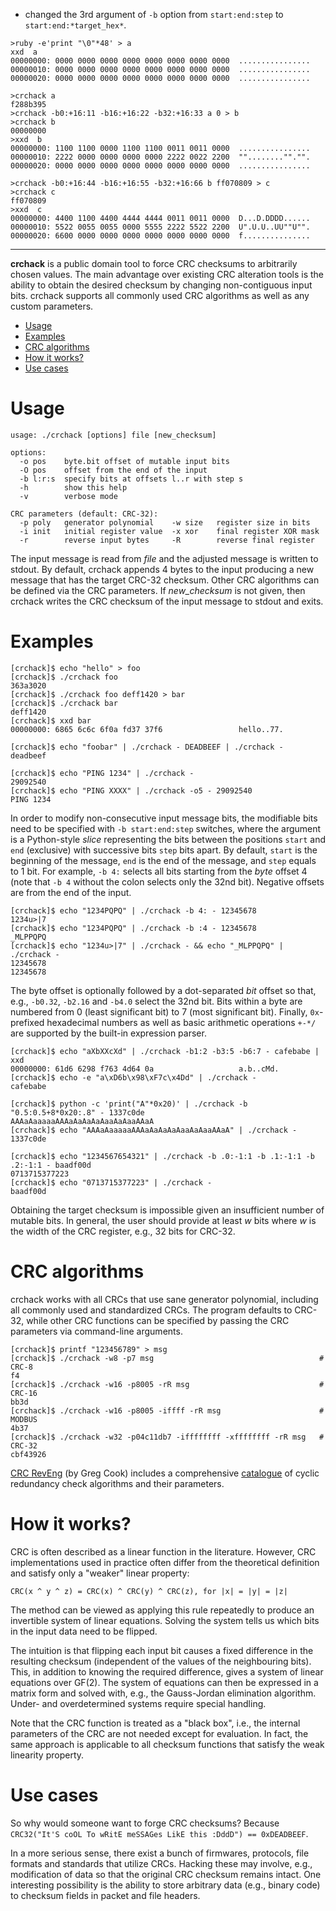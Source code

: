 - changed the 3rd argument of `-b` option from `start:end:step` to `start:end:*target_hex*`.

```
>ruby -e'print "\0"*48' > a
xxd  a
00000000: 0000 0000 0000 0000 0000 0000 0000 0000  ................
00000010: 0000 0000 0000 0000 0000 0000 0000 0000  ................
00000020: 0000 0000 0000 0000 0000 0000 0000 0000  ................

>crchack a
f288b395
>crchack -b0:+16:11 -b16:+16:22 -b32:+16:33 a 0 > b
>crchack b
00000000
>xxd  b
00000000: 1100 1100 0000 1100 1100 0011 0011 0000  ................
00000010: 2222 0000 0000 0000 0000 2222 0022 2200  ""........""."".
00000020: 0000 0000 0000 0000 0000 0000 0000 0000  ................

>crchack -b0:+16:44 -b16:+16:55 -b32:+16:66 b ff070809 > c
>crchack c
ff070809
>xxd  c
00000000: 4400 1100 4400 4444 4444 0011 0011 0000  D...D.DDDD......
00000010: 5522 0055 0055 0000 5555 2222 5522 2200  U".U.U..UU""U"".
00000020: 6600 0000 0000 0000 0000 0000 0000 0000  f...............
```

----

**crchack** is a public domain tool to force CRC checksums to arbitrarily chosen
values. The main advantage over existing CRC alteration tools is the ability to
obtain the desired checksum by changing non-contiguous input bits. crchack
supports all commonly used CRC algorithms as well as any custom parameters.

- [Usage](#usage)
- [Examples](#examples)
- [CRC algorithms](#crc-algorithms)
- [How it works?](#how-it-works)
- [Use cases](#use-cases)


# Usage

```
usage: ./crchack [options] file [new_checksum]

options:
  -o pos    byte.bit offset of mutable input bits
  -O pos    offset from the end of the input
  -b l:r:s  specify bits at offsets l..r with step s
  -h        show this help
  -v        verbose mode

CRC parameters (default: CRC-32):
  -p poly   generator polynomial    -w size   register size in bits
  -i init   initial register value  -x xor    final register XOR mask
  -r        reverse input bytes     -R        reverse final register
```

The input message is read from *file* and the adjusted message is written to
stdout. By default, crchack appends 4 bytes to the input producing a new message
that has the target CRC-32 checksum. Other CRC algorithms can be defined via the
CRC parameters. If *new_checksum* is not given, then crchack writes the CRC
checksum of the input message to stdout and exits.


# Examples

```
[crchack]$ echo "hello" > foo
[crchack]$ ./crchack foo
363a3020
[crchack]$ ./crchack foo deff1420 > bar
[crchack]$ ./crchack bar
deff1420
[crchack]$ xxd bar
00000000: 6865 6c6c 6f0a fd37 37f6                 hello..77.

[crchack]$ echo "foobar" | ./crchack - DEADBEEF | ./crchack -
deadbeef

[crchack]$ echo "PING 1234" | ./crchack -
29092540
[crchack]$ echo "PING XXXX" | ./crchack -o5 - 29092540
PING 1234
```

In order to modify non-consecutive input message bits, the modifiable bits need
to be specified with `-b start:end:step` switches, where the argument is a
Python-style *slice* representing the bits between the positions `start` and
`end` (exclusive) with successive bits `step` bits apart. By default, `start` is
the beginning of the message, `end` is the end of the message, and `step` equals
to 1 bit. For example, `-b 4:` selects all bits starting from the *byte* offset
4 (note that `-b 4` without the colon selects only the 32nd bit). Negative
offsets are from the end of the input.

```
[crchack]$ echo "1234PQPQ" | ./crchack -b 4: - 12345678
1234u>|7
[crchack]$ echo "1234PQPQ" | ./crchack -b :4 - 12345678
_MLPPQPQ
[crchack]$ echo "1234u>|7" | ./crchack - && echo "_MLPPQPQ" | ./crchack -
12345678
12345678
```

The byte offset is optionally followed by a dot-separated *bit* offset so that,
e.g., `-b0.32`, `-b2.16` and `-b4.0` select the 32nd bit. Bits within a byte are
numbered from 0 (least significant bit) to 7 (most significant bit). Finally,
`0x`-prefixed hexadecimal numbers as well as basic arithmetic operations `+-*/`
are supported by the built-in expression parser.

```
[crchack]$ echo "aXbXXcXd" | ./crchack -b1:2 -b3:5 -b6:7 - cafebabe | xxd
00000000: 61d6 6298 f763 4d64 0a                   a.b..cMd.
[crchack]$ echo -e "a\xD6b\x98\xF7c\x4Dd" | ./crchack -
cafebabe

[crchack]$ python -c 'print("A"*0x20)' | ./crchack -b "0.5:0.5+8*0x20:.8" - 1337c0de
AAAaAaaaaaAAAaAaAaAaAaaAaAaaAAaA
[crchack]$ echo "AAAaAaaaaaAAAaAaAaAaAaaAaAaaAAaA" | ./crchack -
1337c0de

[crchack]$ echo "1234567654321" | ./crchack -b .0:-1:1 -b .1:-1:1 -b .2:-1:1 - baadf00d
0713715377223
[crchack]$ echo "0713715377223" | ./crchack -
baadf00d
```

Obtaining the target checksum is impossible given an insufficient number of
mutable bits. In general, the user should provide at least *w* bits where *w* is
the width of the CRC register, e.g., 32 bits for CRC-32.


# CRC algorithms

crchack works with all CRCs that use sane generator polynomial, including all
commonly used and standardized CRCs. The program defaults to CRC-32, while other
CRC functions can be specified by passing the CRC parameters via command-line
arguments.

```
[crchack]$ printf "123456789" > msg
[crchack]$ ./crchack -w8 -p7 msg                                     # CRC-8
f4
[crchack]$ ./crchack -w16 -p8005 -rR msg                             # CRC-16
bb3d
[crchack]$ ./crchack -w16 -p8005 -iffff -rR msg                      # MODBUS
4b37
[crchack]$ ./crchack -w32 -p04c11db7 -iffffffff -xffffffff -rR msg   # CRC-32
cbf43926
```

[CRC RevEng](http://reveng.sourceforge.net/) (by Greg Cook) includes a
comprehensive [catalogue](http://reveng.sourceforge.net/crc-catalogue/) of
cyclic redundancy check algorithms and their parameters.


# How it works?

CRC is often described as a linear function in the literature. However, CRC
implementations used in practice often differ from the theoretical definition
and satisfy only a "weaker" linear property:

    CRC(x ^ y ^ z) = CRC(x) ^ CRC(y) ^ CRC(z), for |x| = |y| = |z|

The method can be viewed as applying this rule repeatedly to produce an
invertible system of linear equations. Solving the system tells us which bits in
the input data need to be flipped.

The intuition is that flipping each input bit causes a fixed difference in the
resulting checksum (independent of the values of the neighbouring bits). This,
in addition to knowing the required difference, gives a system of linear
equations over GF(2). The system of equations can then be expressed in a matrix
form and solved with, e.g., the Gauss-Jordan elimination algorithm. Under- and
overdetermined systems require special handling.

Note that the CRC function is treated as a "black box", i.e., the internal
parameters of the CRC are not needed except for evaluation. In fact, the same
approach is applicable to all checksum functions that satisfy the weak linearity
property.


# Use cases

So why would someone want to forge CRC checksums? Because `CRC32("It'S coOL To
wRitE meSSAGes LikE this :DddD") == 0xDEADBEEF`.

In a more serious sense, there exist a bunch of firmwares, protocols, file
formats and standards that utilize CRCs. Hacking these may involve, e.g.,
modification of data so that the original CRC checksum remains intact. One
interesting possibility is the ability to store arbitrary data (e.g., binary
code) to checksum fields in packet and file headers.
